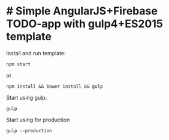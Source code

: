 # # Simple AngularJS+Firebase TODO-app with gulp4+ES2015 template
Install and run template:
```
npm start
```
or
```
npm install && bower install && gulp
```
Start using gulp:
```
gulp
```
Start using for production
```
gulp --production
```